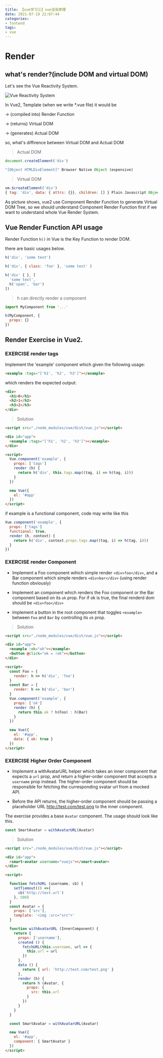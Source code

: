 ```yaml
---
title: 【vue学习三】vue渲染原理
date: 2021-07-19 22:07:44
categories:
- fontend
tags:
- vue
---
```


# Render

## what's render?(include DOM and virtual DOM)

Let's see the Vue Reactivity System.

![Vue Reactivity System](../IMAGES/vue2-render-renderSystem.png)

In Vue2, Template (when we write *.vue file) it would be

-> (compiled into) Render Function

-> (returns) Virtual DOM

-> (generates) Actual DOM

so, what's diffirence between Virtual DOM and Actual DOM

> Actual DOM

```js
document.createElement('div')

"[Object HTMLDivElement]" Browser Native Object (expensive)
```

> Virtual DOM

```js
vm.$createElement('div')
{ tag: 'div', data: { attrs: {}}, children: [] } Plain Javascript Object (cheap)
```

As picture shows, vue2 use Component Render Function to generate Virtual DOM Tree, so we should understand Component Render Function first if we want to understand whole Vue Render System.

## Vue Render Function API usage

Render Function `h()` in Vue is the Key Function to render DOM.

there are basic usages below.


```js
h('div', 'some text')

h('div', { class: 'foo' }, 'some text' )

h('div' { }, [
  'some text',
  h('span', 'bar')
])
```

> h can directly render a component

```js
import MyComponent from '...'

h(MyComponent, {
  props: {}
})
``` 

## Render Exercise in Vue2.

### EXERCISE render tags

Implement the 'example' component which given the following usage:

```html
<example :tags="['h1', 'h2', 'h3']"></example>
```

which renders the expected output:

```html
<div>
  <h1>0</h1>
  <h2>1</h2>
  <h3>2</h3>
</div>
```

> Solution

```html
<script src="./node_modules/vue/dist/vue.js"></script>

<div id="app">
  <example :tags="['h1', 'h2', 'h3']"></example>
</div>

<script>
  Vue.component('example', {
    props: ['tags']
    render (h) {
      return h('div', this.tags.map((tag, i) => h(tag, i)))
    }
  })

  new Vue({
    el: '#app'
  })
</script>
```

if example is a functional component, code may write like this

```js
Vue.component('example', {
  props: ['tags']
  functional: true,
  render (h, context) {
    return h('div', context.props.tags.map((tag, i) => h(tag, i)))
  }
})
```

### EXERCISE render Component

- Implement a Foo component wihich simple render `<div>foo</div>`, and a Bar component which simple renders `<div>bar</div>` (using render function obviously)

- Implement an <example> component which renders the Foo component or the Bar component based on its `ok` prop. For <example> if ok is true, the final renderd dom should be `<div>foo</div>`

- Implement a button in the root component that toggles `<example>` between `Foo` and `Bar` by controlling its `ok` prop.

> Solution

```html
<script src="./node_modules/vue/dist/vue.js"></script>

<div id="app">
  <example :ok="ok"></example>
  <button @click="ok = !ok"></button>
</div>

<script>
  const Foo = {
    render: h => h('div', 'foo')
  }
  const Bar = {
    render: h => h('div', 'bar')
  }
  Vue.component('example', {
    props: ['ok']
    render (h) {
      return this.ok ? h(Foo) : h(Bar)
    }
  })

  new Vue({
    el: '#app',
    data: { ok: true }
  })
</script>
```

### EXERCISE Higher Order Component

- Implement a withAvatarURL helper which takes an inner component that expects a `url` prop, and return a higher-order component that accepts a `username` prop instead. The higher-order component should be responsible for fetching the curresponding svatar url from a mocked API.

- Before the API returns, the higher-order component should be passing a placeholder URL http://test.com/test.png to the inner component.

The exercise provides a base `Avatar` component. The usage should look like this.

```js
const SmartAvatar = withAvatarURL(Avatar)
```

> Solution

```html
<script src="./node_modules/vue/dist/vue.js"></script>

<div id="app">
  <smart-avatar username="vuejs"></smart-avatar>
</div>

<script>

  function fetchURL (username, cb) {
    setTiemout(() =>{
      cb('http://test.url')
    }, 500)
  }
  const Avatar = {
    props: ['src'],
    template: '<img :src="src">'
  }

  function withAvatarURL (InnerComponent) {
    return {
      props: ['username'],
      created () {
        fetchURL(this.username, url => {
          this.url = url
        })
      },
      data () {
        return { url: 'http://test.com/test.png' }
      },
      render (h) {
        return h (Avatar, {
          props: {
            src: this.url
          }
        })
      }
    }
  }

  const SmartAvatar = withAvatarURL(Avatar)

  new Vue({
    el: '#app',
    component: { SmartAvatar }
  })
</script>
```